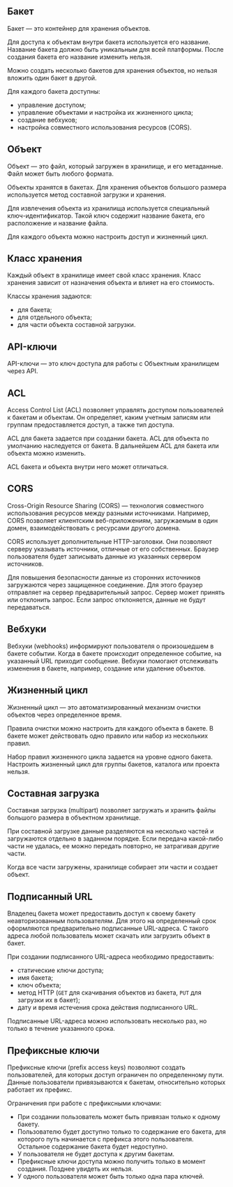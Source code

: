 
## Бакет

Бакет — это контейнер для хранения объектов.

Для доступа к объектам внутри бакета используется его название. Название бакета должно быть уникальным для всей платформы. После создания бакета его название изменить нельзя.

Можно создать несколько бакетов для хранения объектов, но нельзя вложить один бакет в другой.

Для каждого бакета доступны:

- управление доступом;
- управление объектами и настройка их жизненного цикла;
- cоздание вебхуков;
- настройка совместного использования ресурсов (CORS).

## Объект

Объект — это файл, который загружен в хранилище, и его метаданные. Файл может быть любого формата.

Объекты хранятся в бакетах. Для хранения объектов большого размера используется метод составной загрузки и хранения.

Для извлечения объекта из хранилища используется специальный ключ-идентификатор. Такой ключ содержит название бакета, его расположение и название файла.

Для каждого объекта можно настроить доступ и жизненный цикл.

## Класс хранения

Каждый объект в хранилище имеет свой класс хранения. Класс хранения зависит от назначения объекта и влияет на его стоимость.

Классы хранения задаются:

- для бакета;
- для отдельного объекта;
- для части объекта составной загрузки.

## API-ключи

API-ключи — это ключ доступа для работы с Объектным хранилищем через API.

## ACL

Access Control List (ACL) позволяет управлять доступом пользователей к бакетам и объектам. Он определяет, каким учетным записям или группам предоставляется доступ, а также тип доступа.

ACL для бакета задается при создании бакета. ACL для объекта по умолчанию наследуется от бакета. В дальнейшем ACL для бакета или объекта можно изменить.

ACL бакета и объекта внутри него может отличаться.

## CORS

Cross-Origin Resource Sharing (CORS) — технология совместного использования ресурсов между разными источниками. Например, CORS позволяет клиентским веб-приложениям, загружаемым в один домен, взаимодействовать с ресурсами другого домена.

CORS использует дополнительные HTTP-заголовки. Они позволяют серверу указывать источники, отличные от его собственных. Браузер пользователя будет записывать данные из указанных сервером источников.

Для повышения безопасности данные из сторонних источников загружаются через защищенное соединение. Для этого браузер отправляет на сервер предварительный запрос. Сервер может принять или отклонить запрос. Если запрос отклоняется, данные не будут передаваться.

## Вебхуки

Вебхуки (webhooks) информируют пользователя о произошедшем в бакете событии. Когда в бакете происходит определенное событие, на указанный URL приходит сообщение. Вебхуки помогают отслеживать изменения в бакете, например, создание или удаление объектов.

## Жизненный цикл

Жизненный цикл — это автоматизированный механизм очистки объектов через определенное время.

Правила очистки можно настроить для каждого объекта в бакете. В бакете может действовать одно правило или набор из нескольких правил.

Набор правил жизненного цикла задается на уровне одного бакета. Настроить жизненный цикл для группы бакетов, каталога или проекта нельзя.

## Составная загрузка

Составная загрузка (multipart) позволяет загружать и хранить файлы большого размера в объектном хранилище.

При составной загрузке данные разделяются на несколько частей и загружаются отдельно в заданном порядке. Если передача какой-либо части не удалась, ее можно передать повторно, не затрагивая другие части.

Когда все части загружены, хранилище собирает эти части и создает объект.

## Подписанный URL

Владелец бакета может предоставить доступ к своему бакету неавторизованным пользователям. Для этого на определенный срок оформляются предварительно подписанные URL-адреса. С такого адреса любой пользователь может скачать или загрузить объект в бакет.

При создании подписанного URL-адреса необходимо предоставить:

- статические ключи доступа;
- имя бакета;
- ключ объекта;
- метод HTTP (`GET` для скачивания объектов из бакета, `PUT` для загрузки их в бакет);
- дату и время истечения срока действия подписанного URL.

Подписанные URL-адреса можно использовать несколько раз, но только в течение указанного срока.

## Префиксные ключи

Префиксные ключи (prefix access keys) позволяют создать пользователей, для которых доступ ограничен по определенному пути. Данные пользователи привязываются к бакетам, относительно которых работает их префикс.

Ограничения при работе с префиксными ключами:

- При создании пользователь может быть привязан только к одному бакету.
- Пользователю будет доступно только то содержание его бакета, для которого путь начинается с префикса этого пользователя. Остальное содержание бакета будет недоступно.
- У пользователя не будет доступа к другим бакетам.
- Префиксные ключи доступа можно получить только в момент создания. Позднее увидеть их нельзя.
- У одного пользователя может быть только одна пара ключей.
